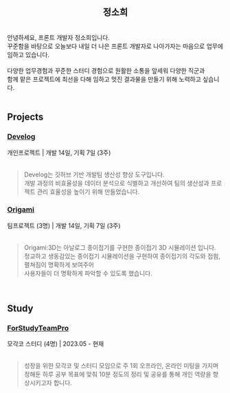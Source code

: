 <h2 align="center">정소희</h2>
<br>
안녕하세요, 프론트 개발자 정소희입니다.<br>
꾸준함을 바탕으로 오늘보다 내일 더 나은 프론트 개발자로 나아가자는 마음으로 업무에 임하고 있습니다.<br><br>
다양한 업무경험과 꾸준한 스터디 경험으로 원활한 소통을 앞세워 다양한 직군과<br>
함께 맡은 프로젝트에 최선을 다해 임하고 멋진 결과물을 만들기 위해 노력하고 싶습니다.
<br>
<br>
<h2>Projects</h2>
<h3><a href="https://develog.jeongsohee.com">Develog</a></h3>
개인프로젝트 | 개발 14일, 기획 7일 (3주)<br><br>

> Develog는 깃허브 기반 개발팀 생산성 향상 도구입니다.<br>
> 개발 과정의 비효율성을 데이터 분석으로 식별하고 개선하여 팀의 생산성과 프로젝트 관리 효율성을 높이기 위해 만들었습니다.

<h3><a href="https://develog.jeongsohee.com">Origami</a></h3>
팀프로젝트 (3명) | 개발 14일, 기획 7일 (3주)<br><br>

> Origami:3D는 아날로그 종이접기를 구현한 종이접기 3D 시뮬레이션 입니다.<br>
> 정교하고 생동감있는 종이접기 시뮬레이션을 구현하여 종이접기의 각도와 접힘, 펼쳐짐이 명확하게 보여주어<br> 사용자들이 더 명확하게 파악할 수 있도록 했습니다.
<br>
<h2>Study</h2>
<h3><a href="https://github.com/TeamStudy2023/ForStudyTeamPro">ForStudyTeamPro</a></h3>
모각코 스터디 (4명) | 2023.05 - 현재<br><br>

> 성장을 위한 모각코 및 스터디 모임으로 주 1회 오프라인, 온라인 미팅을 가지며<br> 정해둔 하루 공부 목표에 맞춰 10분 정도의 정리 및 공유를 통해 개인 역량을 향상시키고자 합니다.

